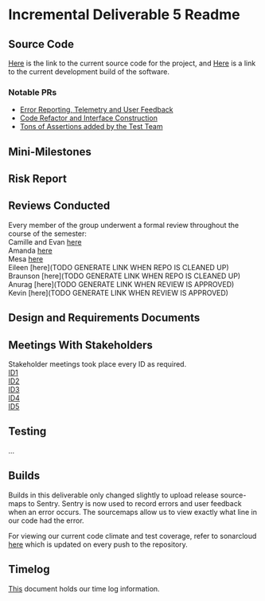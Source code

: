 # Incremental Deliverable 5 Readme

## Source Code

[Here](https://github.com/UniversityOfSaskatchewanCMPT371/term-project-fall2019-team-2/tree/ID5/src) is the link to the current source code for the project, and [Here](https://dev.braunson.me/) is a link to the current development build of the software.

### Notable PRs

- [Error Reporting, Telemetry and User Feedback](https://github.com/UniversityOfSaskatchewanCMPT371/term-project-fall2019-team-2/pull/141)
- [Code Refactor and Interface Construction](https://github.com/UniversityOfSaskatchewanCMPT371/term-project-fall2019-team-2/pull/186)
- [Tons of Assertions added by the Test Team](https://github.com/UniversityOfSaskatchewanCMPT371/term-project-fall2019-team-2/pull/146)

## Mini-Milestones


## Risk Report


## Reviews Conducted
Every member of the group underwent a formal review throughout the course of the semester:<br/>
Camille and Evan [here](https://github.com/UniversityOfSaskatchewanCMPT371/term-project-fall2019-team-2/blob/ID5/documents/reviews/DesignDocumentReview.pdf)<br/>
Amanda [here](https://github.com/UniversityOfSaskatchewanCMPT371/term-project-fall2019-team-2/blob/ID5/documents/reviews/riskDocReviewID4.pdf)<br/>
Mesa [here](https://github.com/UniversityOfSaskatchewanCMPT371/term-project-fall2019-team-2/blob/develop/documents/reviews/Formal_review_doc.pdf)<br/>
Eileen [here](TODO GENERATE LINK WHEN REPO IS CLEANED UP)<br/>
Braunson [here](TODO GENERATE LINK WHEN REPO IS CLEANED UP)<br/>
Anurag [here](TODO GENERATE LINK WHEN REVIEW IS APPROVED)<br/>
Kevin [here](TODO GENERATE LINK WHEN REVIEW IS APPROVED)<br/>



## Design and Requirements Documents


## Meetings With Stakeholders

Stakeholder meetings took place every ID as required.<br/>
[ID1](https://github.com/UniversityOfSaskatchewanCMPT371/term-project-fall2019-team-2/tree/ID5/documents/meetings/stakeholder10.5.md)<br/>
[ID2](https://github.com/UniversityOfSaskatchewanCMPT371/term-project-fall2019-team-2/tree/ID5/documents/meetings/stakeholder9.4.md)<br/>
[ID3](https://github.com/UniversityOfSaskatchewanCMPT371/term-project-fall2019-team-2/tree/ID5/documents/meetings/stakeholder10.4.md)<br/>
[ID4](https://github.com/UniversityOfSaskatchewanCMPT371/term-project-fall2019-team-2/tree/ID5/documents/meetings/stakeholder11.17.pdf)<br/>
[ID5](https://github.com/UniversityOfSaskatchewanCMPT371/term-project-fall2019-team-2/tree/ID5/documents/meetings/stakeholder11.30.md)<br/>

## Testing

...

## Builds

Builds in this deliverable only changed slightly to upload release source-maps to Sentry. Sentry
is now used to record errors and user feedback when an error occurs. The sourcemaps allow us to view
exactly what line in our code had the error.

For viewing our current code climate and test coverage, refer to sonarcloud [here](https://sonarcloud.io/dashboard?id=cmpt371-team2) which is updated on every push to the repository.

## Timelog

[This](https://docs.google.com/spreadsheets/d/1NQE-0Cl15hqOMuEmQf0g8BnSgYWp-6AZVLhdm_tuwbE/edit#gid=688492208) document holds our time log information.

